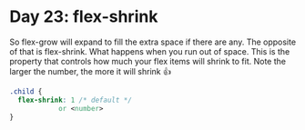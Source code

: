 # Day 23: flex-shrink

So flex-grow will expand to fill the extra space if there are any. The opposite of that is flex-shrink. What happens when you run out of space. This is the property that controls how much your flex items will shrink to fit. Note the larger the number, the more it will shrink 👍

<!-- prettier-ignore -->
```css
.child {
  flex-shrink: 1 /* default */
            or <number>
}
```
